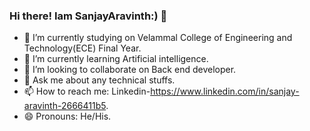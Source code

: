### Hi there! Iam SanjayAravinth:) 👋


- 🔭 I’m currently studying on Velammal College of Engineering and Technology(ECE) Final Year.
- 🌱 I’m currently learning Artificial intelligence.
- 👯 I’m looking to collaborate on Back end developer.
- 💬 Ask me about any technical stuffs.
- 📫 How to reach me: Linkedin-https://www.linkedin.com/in/sanjay-aravinth-2666411b5.
- 😄 Pronouns: He/His.
